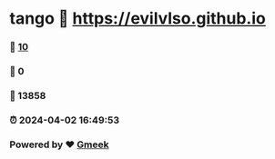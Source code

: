 # tango :link: https://evilvlso.github.io 
### :page_facing_up: [10](https://evilvlso.github.io/tag.html) 
### :speech_balloon: 0 
### :hibiscus: 13858 
### :alarm_clock: 2024-04-02 16:49:53 
### Powered by :heart: [Gmeek](https://github.com/Meekdai/Gmeek)
